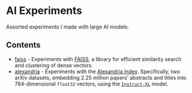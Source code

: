 # AI Experiments

Assorted experiments I made with large AI models.

## Contents

- [faiss](faiss) - Experiments with [FAISS](https://github.com/facebookresearch/faiss), a library for efficient similarity search and clustering of dense vectors.
- [alexandria](alexandria) - Experiments with the [Alexandria Index](https://alex.macrocosm.so/download). Specifically, two arXiv datasets, embedding 2.25 million papers' abstracts and titles into 784-dimensional `float32` vectors, using the [`Instruct-XL`](https://huggingface.co/hkunlp/instructor-xl) model.
